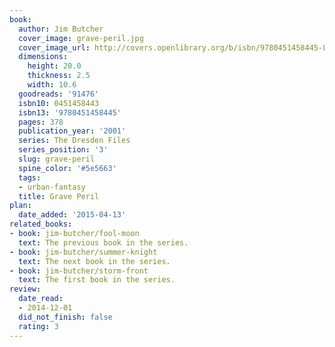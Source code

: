 ```yaml
---
book:
  author: Jim Butcher
  cover_image: grave-peril.jpg
  cover_image_url: http://covers.openlibrary.org/b/isbn/9780451458445-L.jpg
  dimensions:
    height: 20.0
    thickness: 2.5
    width: 10.6
  goodreads: '91476'
  isbn10: 0451458443
  isbn13: '9780451458445'
  pages: 378
  publication_year: '2001'
  series: The Dresden Files
  series_position: '3'
  slug: grave-peril
  spine_color: '#5e5663'
  tags:
  - urban-fantasy
  title: Grave Peril
plan:
  date_added: '2015-04-13'
related_books:
- book: jim-butcher/fool-moon
  text: The previous book in the series.
- book: jim-butcher/summer-knight
  text: The next book in the series.
- book: jim-butcher/storm-front
  text: The first book in the series.
review:
  date_read:
  - 2014-12-01
  did_not_finish: false
  rating: 3
---
```

